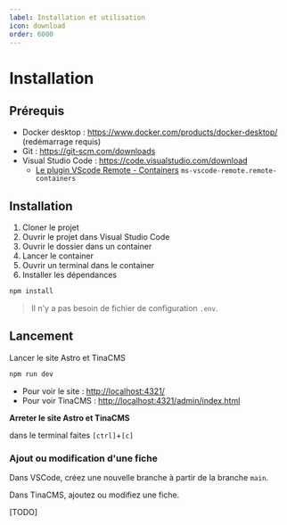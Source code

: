 ```yaml
---
label: Installation et utilisation
icon: download
order: 6000
---
```


# Installation

## Prérequis

- Docker desktop : https://www.docker.com/products/docker-desktop/ (redémarrage requis)
- Git : https://git-scm.com/downloads
- Visual Studio Code : https://code.visualstudio.com/download
  - [Le plugin VScode Remote - Containers](https://marketplace.visualstudio.com/items?itemName=ms-vscode-remote.remote-containers) `ms-vscode-remote.remote-containers`

## Installation

1. Cloner le projet
2. Ouvrir le projet dans Visual Studio Code
3. Ouvrir le dossier dans un container
4. Lancer le container
5. Ouvrir un terminal dans le container
6. Installer les dépendances

```bash
npm install
```

> Il n'y a pas besoin de fichier de configuration `.env`.

## Lancement

Lancer le site Astro et TinaCMS

```bash
npm run dev
```

- Pour voir le site : [http://localhost:4321/](http://localhost:4321/)
- Pour voir TinaCMS : [http://localhost:4321/admin/index.html](http://localhost:4321/admin/index.html)

**Arreter le site Astro et TinaCMS**

dans le terminal faites `[ctrl]`+`[c]`

### Ajout ou modification d'une fiche

Dans VSCode, créez une nouvelle branche à partir de la branche `main`.

Dans TinaCMS, ajoutez ou modifiez une fiche.

[TODO]
